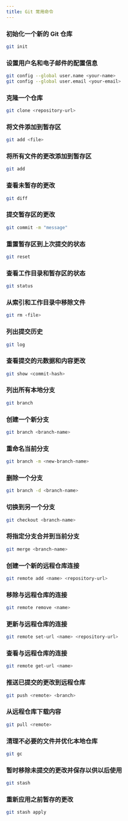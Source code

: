 ```yaml
---
title: Git 常用命令
---
```


### 初始化一个新的 Git 仓库
``` bash
git init
```
### 设置用户名和电子邮件的配置信息
``` bash
git config --global user.name <your-name>
git config --global user.email <your-email>
```
### 克隆一个仓库
``` bash
git clone <repository-url>
```
### 将文件添加到暂存区
``` bash
git add <file>
```
### 将所有文件的更改添加到暂存区
``` bash
git add
```
### 查看未暂存的更改
``` bash
git diff
```
### 提交暂存区的更改
``` bash
git commit -m "message"
```
### 重置暂存区到上次提交的状态
``` bash
git reset
```
### 查看工作目录和暂存区的状态
``` bash
git status
```
### 从索引和工作目录中移除文件
``` bash
git rm ‹file>
```
### 列出提交历史
``` bash
git log
```
### 查看提交的元数据和内容更改
``` bash
git show <commit-hash>
```
### 列出所有本地分支
``` bash
git branch
```
### 创建一个新分支
``` bash
git branch <branch-name>
```
### 重命名当前分支
``` bash
git branch -m <new-branch-name>
```
### 删除一个分支
``` bash
git branch -d <branch-name>
```
### 切换到另一个分支
``` bash
git checkout <branch-name>
```
### 将指定分支合并到当前分支
``` bash
git merge <branch-name>
```
### 创建一个新的远程仓库连接
``` bash
git remote add <name> <repository-url>
```
### 移除与远程仓库的连接
``` bash
git remote remove <name>
```
### 更新与远程仓库的连接
``` bash
git remote set-url <name> <repository-url>
```
### 查看与远程仓库的连接
``` bash
git remote get-url <name>
```
### 推送已提交的更改到远程仓库
``` bash
git push <remote> <branch>
```
### 从远程仓库下载内容
``` bash
git pull <remote>
```
### 清理不必要的文件并优化本地仓库
``` bash
git gc
```
### 暂时移除未提交的更改并保存以供以后使用
``` bash
git stash
```
### 重新应用之前暂存的更改
``` bash
git stash apply
```
